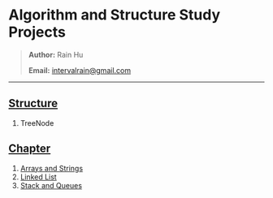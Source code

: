 # Algorithm and Structure Study Projects
>
> **Author:** Rain Hu
>
> **Email:** intervalrain@gmail.com
>
---
## [Structure](https://github.com/intervalrain/algo/tree/master/DioUtility)
1. TreeNode

## [Chapter](https://github.com/intervalrain/algo/tree/master/Topic)
1. [Arrays and Strings](https://github.com/intervalrain/algo/tree/master/Topic/ArrayAndStrings)
2. [Linked List](https://github.com/intervalrain/algo/tree/master/Topic/LinkedList)
3. [Stack and Queues](https://github.com/intervalrain/algo/tree/master/Topic/StackAndQueues)

